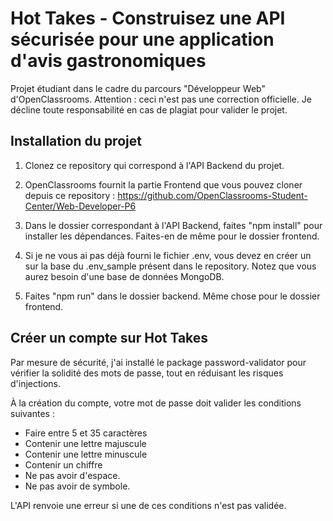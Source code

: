 # Hot Takes - Construisez une API sécurisée pour une application d'avis gastronomiques

Projet étudiant dans le cadre du parcours "Développeur Web" d'OpenClassrooms. Attention : ceci n'est pas une correction officielle. Je décline toute responsabilité en cas de plagiat pour valider le projet.

## Installation du projet

1. Clonez ce repository qui correspond à l'API Backend du projet.

2. OpenClassrooms fournit la partie Frontend que vous pouvez cloner depuis ce repository : https://github.com/OpenClassrooms-Student-Center/Web-Developer-P6

3. Dans le dossier correspondant à l'API Backend, faites "npm install" pour installer les dépendances. Faites-en de même pour le dossier frontend.

4. Si je ne vous ai pas déjà fourni le fichier .env, vous devez en créer un sur la base du .env_sample présent dans le repository. Notez que vous aurez besoin d'une base de données MongoDB.

5. Faites "npm run" dans le dossier backend. Même chose pour le dossier frontend.


## Créer un compte sur Hot Takes

Par mesure de sécurité, j'ai installé le package password-validator pour vérifier la solidité des mots de passe, tout en réduisant les risques d'injections.

À la création du compte, votre mot de passe doit valider les conditions suivantes :
- Faire entre 5 et 35 caractères
- Contenir une lettre majuscule
- Contenir une lettre minuscule
- Contenir un chiffre
- Ne pas avoir d'espace.
- Ne pas avoir de symbole.

L'API renvoie une erreur si une de ces conditions n'est pas validée.